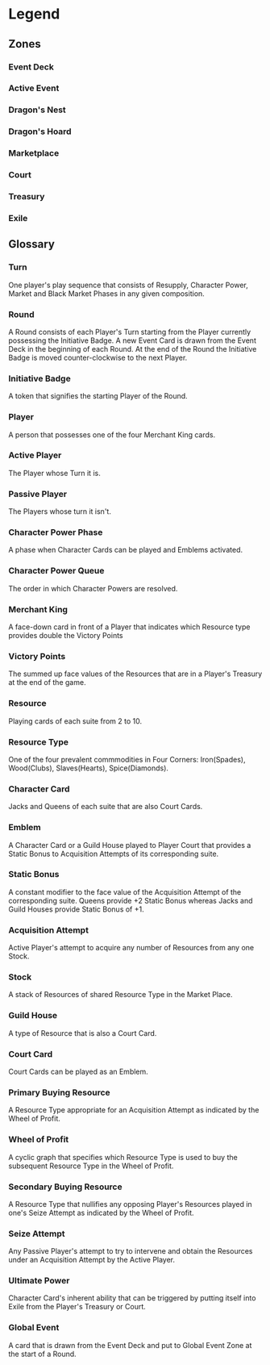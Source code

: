 # Legend

## Zones

### Event Deck

### Active Event

### Dragon's Nest

### Dragon's Hoard

### Marketplace

### Court

### Treasury

### Exile

## Glossary

### Turn

One player's play sequence that consists of Resupply, Character Power, Market and Black Market Phases in any given composition.

### Round

A Round consists of each Player's Turn starting from the Player currently possessing the Initiative Badge. A new Event Card is drawn from the Event Deck in the beginning of each Round. At the end of the Round the Initiative Badge is moved counter-clockwise to the next Player.

### Initiative Badge

A token that signifies the starting Player of the Round.

### Player

A person that possesses one of the four Merchant King cards.

### Active Player

The Player whose Turn it is.

### Passive Player

The Players whose turn it isn't.

### Character Power Phase

A phase when Character Cards can be played and Emblems activated.

### Character Power Queue

The order in which Character Powers are resolved.

### Merchant King

A face-down card in front of a Player that indicates which Resource type provides double the Victory Points

### Victory Points

The summed up face values of the Resources that are in a Player's Treasury at the end of the game.

### Resource

Playing cards of each suite from 2 to 10.

### Resource Type

One of the four prevalent commmodities in Four Corners: Iron(Spades), Wood(Clubs), Slaves(Hearts), Spice(Diamonds).

### Character Card

Jacks and Queens of each suite that are also Court Cards.

### Emblem

A Character Card or a Guild House played to Player Court that provides a Static Bonus to Acquisition Attempts of its corresponding suite.

### Static Bonus

A constant modifier to the face value of the Acquisition Attempt of the corresponding suite. Queens provide +2 Static Bonus whereas Jacks and Guild Houses provide Static Bonus of +1.

### Acquisition Attempt

Active Player's attempt to acquire any number of Resources from any one Stock.

### Stock

A stack of Resources of shared Resource Type in the Market Place.

### Guild House

A type of Resource that is also a Court Card.

### Court Card

Court Cards can be played as an Emblem.

### Primary Buying Resource

A Resource Type appropriate for an Acquisition Attempt as indicated by the Wheel of Profit.

### Wheel of Profit

A cyclic graph that specifies which Resource Type is used to buy the subsequent Resource Type in the Wheel of Profit.

### Secondary Buying Resource

A Resource Type that nullifies any opposing Player's Resources played in one's Seize Attempt as indicated by the Wheel of Profit.

### Seize Attempt

Any Passive Player's attempt to try to intervene and obtain the Resources under an Acquisition Attempt by the Active Player.

### Ultimate Power

Character Card's inherent ability that can be triggered by putting itself into Exile from the Player's Treasury or Court.

### Global Event

A card that is drawn from the Event Deck and put to Global Event Zone at the start of a Round.
